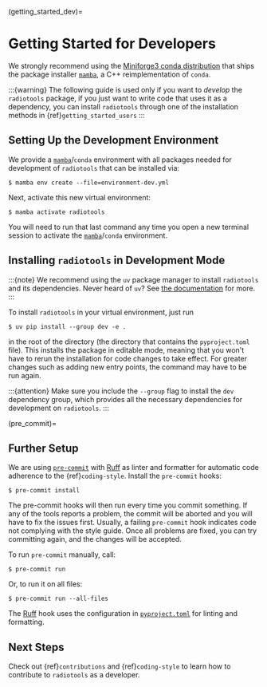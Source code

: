 (getting_started_dev)=
# Getting Started for Developers

We strongly recommend using the [Miniforge3 conda distribution](https://github.com/conda-forge/miniforge)
that ships the package installer [`mamba`][mamba], a C++ reimplementation of ``conda``.

:::{warning}
The following guide is used only if you want to *develop* the
`radiotools` package, if you just want to write code that uses it
as a dependency, you can install `radiotools` through one of the
installation methods in {ref}`getting_started_users`
:::


## Setting Up the Development Environment

We provide a [`mamba`][mamba]/`conda` environment with all packages needed for development of `radiotools`
that can be installed via:

```shell-session
$ mamba env create --file=environment-dev.yml
```

Next, activate this new virtual environment:

```shell-session
$ mamba activate radiotools
```

You will need to run that last command any time you open a new
terminal session to activate the [`mamba`][mamba]/`conda` environment.


## Installing `radiotools` in Development Mode

:::{note}
We recommend using the `uv` package manager to install ``radiotools``
and its dependencies. Never heard of `uv`? See [the documentation][uv] for more.
:::

To install `radiotools` in your virtual environment, just run

```shell-session
$ uv pip install --group dev -e .
```
in the root of the directory (the directory that contains the `pyproject.toml` file).
This installs the package in editable mode, meaning that you won't have to rerun
the installation for code changes to take effect. For greater changes such as
adding new entry points, the command may have to be run again.

:::{attention}
Make sure you include the `--group` flag to install the `dev` dependency group, which
provides all the necessary dependencies for development on `radiotools`.
:::


(pre_commit)=
## Further Setup

We are using [`pre-commit`][pre-commit] with [Ruff][ruff] as linter and formatter for automatic code adherence
to the {ref}`coding-style`. Install the `pre-commit` hooks:
```shell-session
$ pre-commit install
```
The pre-commit hooks will then run every time you commit something. If any of the tools
reports a problem, the commit will be aborted and you will have to fix the issues first.
Usually, a failing `pre-commit` hook indicates code not complying with the style guide.
Once all problems are fixed, you can try committing again, and the changes will be accepted.

To run `pre-commit` manually, call:
```shell-session
$ pre-commit run
```
Or, to run it on all files:
```shell-session
$ pre-commit run --all-files
```
The [Ruff][ruff] hook uses the configuration in [`pyproject.toml`][radiotools-pyproject] for linting and formatting.


## Next Steps

Check out {ref}`contributions` and {ref}`coding-style` to learn how to contribute
to `radiotools` as a developer.


[mamba]: https://mamba.readthedocs.io/en/latest/
[uv]: https://docs.astral.sh/uv/
[pre-commit]: https://pre-commit.com/
[ruff]: https://docs.astral.sh/ruff/
[radiotools-pyproject]: https://github.com/radionets-project/radiotools/blob/main/pyproject.toml
